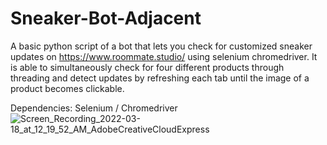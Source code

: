 # Sneaker-Bot-Adjacent
A basic python script of a bot that lets you check for customized sneaker updates on https://www.roommate.studio/ using selenium chromedriver. It is able to simultaneously check for four 
different products through threading and detect updates by refreshing each tab until the image of a product becomes clickable.

Dependencies: Selenium / Chromedriver
![Screen_Recording_2022-03-18_at_12_19_52_AM_AdobeCreativeCloudExpress](https://user-images.githubusercontent.com/65748924/158938977-2447e163-1e2f-4f31-8ecb-3cb764e2280f.gif)
